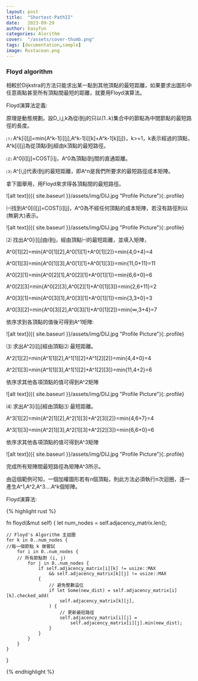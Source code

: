 ```yaml
---
layout: post
title:  "Shortest-PathII"
date:   2023-09-29
author: Easyfun
categories: Alorithm
cover:  "/assets/cover-thumb.png"
tags: [documentation,sample]
image: Rustacean.png
---
```


### Floyd algorithm

相較於Dijkstra的方法只能求出某一點到其他頂點的最短距離，如果要求出圖形中任意兩點甚至所有頂點間最短的距離，就要用Floyd演算法。

Floyd演算法定義:

原理是動態規劃。設D_i,j,k為從i到j的只以(1..k)集合中的節點為中間節點的最短路徑的長度。

⑴ A^k[i][j]=min{A^k-1[i][j],A^k-1[i][k]+A^k-1[k][j]}，k>=1，k表示經過的頂點，A^k[i][j]為從頂點i到j經由k頂點的最短路徑。

⑵ A^0[i][j]=COST[i][j](A^0便等於COST)，A^0為頂點i到j間的直通距離。

⑶ A^[i,j]代表i到j的最短距離，即A^n是我們所要求的最短路徑成本矩陣。

拿下圖舉用，用Floyd來求得各頂點間的最短路徑。

![alt text]({{ site.baseurl }}/assets/img/DIJ.jpg "Profile Picture"){:.profile}

㈠找到A^0[i][j]=COST[i][j]，A^0為不經任何頂點的成本矩陣，若沒有路徑則以(無窮大)表示。

![alt text]({{ site.baseurl }}/assets/img/DIJ.jpg "Profile Picture"){:.profile}

⑵ 找出A^0[i][j]由i到j，經由頂點㈠的最短距離，並填入矩陣，

A^0[1][2]=min{A^0[1][2],A^0[1][1]+A^0[1][2]}=min{4,0+4}=4

A^0[1][3]=min{A^0[1][3],A^0[1][1]+A^0[1][3]}=min{11,0+11}=11

A^0[2][1]=min{A^0[2][1],A^0[2][1]+A^0[1][1]}=min{6,6+0}=6

A^0[2][3]=min{A^0[2][3],A^0[2][1]+A^0[1][3]}=min{2,6+11}=2

A^0[3][1]=min{A^0[3][1],A^0[3][1]+A^0[1][1]}=min{3,3+0}=3

A^0[3][2]=min{A^0[3][2],A^0[3][1]+A^0[1][2]}=min{∞,3+4}=7

依序求到各頂點的值後可得到A^1矩陣:

![alt text]({{ site.baseurl }}/assets/img/DIJ.jpg "Profile Picture"){:.profile}

⑶ 求出A^2[i][j]經由頂點⑵ 最短距離。

A^2[1][2]=min{A^1[1][2],A^1[1][2]+A^1[2][2]}=min{4,4+0}=4

A^2[1][3]=min{A^1[1][3],A^1[1][2]+A^1[2][3]}=min{11,4+2}=6

依序求其他各項頂點的值可得到A^2矩陣

![alt text]({{ site.baseurl }}/assets/img/DIJ.jpg "Profile Picture"){:.profile}

⑷ 求出A^3[i][j]經由頂點⑶ 最短距離。

A^3[1][2]=min{A^2[1][2],A^2[1][3]+A^2[3][2]}=min{4,6+7}=4

A^3[1][3]=min{A^2[1][3],A^2[1][3]+A^2[2][3]}=min{6,6+0}=6

依序求其他各項頂點的值可得到A^3矩陣

![alt text]({{ site.baseurl }}/assets/img/DIJ.jpg "Profile Picture"){:.profile}

完成所有矩陣間最短路徑為矩陣A^3所示。

由這個範例可知，一個加權圖形若有n個頂點，則此方法必須執行n次迴圈，逐一產生A^1,A^2,A^3....A^k個矩陣。

Floyd演算法:

{% highlight rust %}

fn floyd(&mut self) {
    let num_nodes = self.adjacency_matrix.len();

    // Floyd's Algorithm 主迴圈
    for k in 0..num_nodes {
    //每一個節點 k 做嘗試
        for i in 0..num_nodes {
        // 所有節點對 (i, j)
            for j in 0..num_nodes {
                if self.adjacency_matrix[i][k] != usize::MAX
                    && self.adjacency_matrix[k][j] != usize::MAX
                {
                    // 避免整數溢位
                    if let Some(new_dist) = self.adjacency_matrix[i][k].checked_add(
                        self.adjacency_matrix[k][j],
                    ) {
                        // 更新最短路徑
                        self.adjacency_matrix[i][j] =
                            self.adjacency_matrix[i][j].min(new_dist);
                    }
                }
            }
        }
    }
}

{% endhighlight %}


